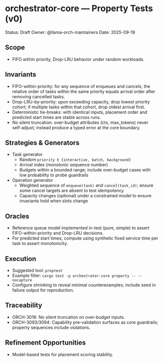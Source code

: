 # orchestrator-core — Property Tests (v0)

Status: Draft
Owner: @llama-orch-maintainers
Date: 2025-09-19

## Scope

- FIFO within priority, Drop-LRU behavior under random workloads.

## Invariants

- FIFO-within-priority: for any sequence of enqueues and cancels, the relative order of tasks within the same priority equals arrival order after removing cancelled tasks.
- Drop-LRU-by-priority: upon exceeding capacity, drop lowest priority cohort; if multiple tasks within that cohort, drop oldest arrival first.
- Deterministic tie-breaks: with identical inputs, placement order and predicted start times are stable across runs.
- No silent truncation: over-budget attributes (ctx, max_tokens) never self-adjust; instead produce a typed error at the core boundary.

## Strategies & Generators

- Task generator
  - Random `priority ∈ {interactive, batch, background}`
  - Arrival index (monotonic sequence number)
  - Budgets within a bounded range; include over-budget cases with low probability to probe guardrails
- Operation generator
  - Weighted sequence of `enqueue(task)` and `cancel(task_id)`; ensure some cancel targets are absent to test idempotency
  - Capacity changes (optional) under a constrained model to ensure invariants hold when slots change

## Oracles

- Reference queue model implemented in-test (pure, simple) to assert FIFO-within-priority and Drop-LRU decisions.
- For predicted start times, compute using synthetic fixed service time per task to assert monotonicity.

## Execution

- Suggested tool: `proptest`
- Example filter: `cargo test -p orchestrator-core property -- --nocapture`
- Configure shrinking to reveal minimal counterexamples; include seed in failure output for reproduction.

## Traceability

- ORCH-3016: No silent truncation on over-budget inputs.
- ORCH-3093/3094: Capability pre-validation surfaces as core guardrails; property sequences include violations.

## Refinement Opportunities

- Model-based tests for placement scoring stability.
